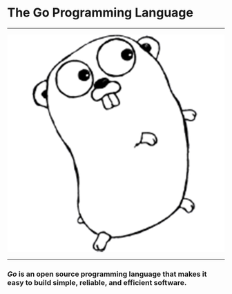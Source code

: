 # The Go Programming Language

---

![Go](Go.png)

---

### ***Go*** is an open source programming language that makes it easy to build simple, reliable, and efficient software.